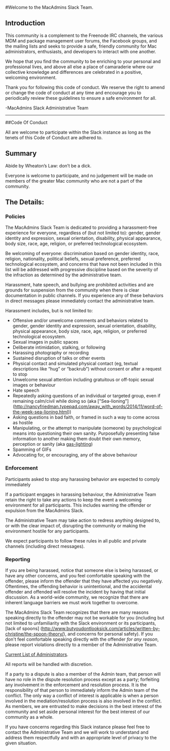 #Welcome to the MacAdmins Slack Team.

## Introduction
This community is a complement to the Freenode IRC channels, the various MDM and package management user forums, the Facebook groups, and the mailing lists and seeks to provide a safe, friendly community for Mac administrators, enthusiasts, and developers to interact with one another.

We hope that you find the community to be enriching to your personal and professional lives, and above all else a place of camaraderie where our collective knowledge and differences are celebrated in a positive, welcoming environment.

Thank you for following this code of conduct. We reserve the right to amend or change the code of conduct at any time and encourage you to periodically review these guidelines to ensure a safe environment for all.

-MacAdmins Slack Administrative Team 

---
##Code Of Conduct

All are welcome to participate within the Slack instance as long as the tenets of this Code of Conduct are adhered to.

## Summary


Abide by Wheaton’s Law: don’t be a dick.

Everyone is welcome to participate, and no judgement will be made on members of the greater Mac community who are not a part of the community.

## The Details:


### Policies

The MacAdmins Slack Team is dedicated to providing a harassment-free experience for everyone, regardless of (but not limited to): gender, gender identity and expression, sexual orientation, disability, physical appearance, body size, race, age, religion, or preferred technological ecosystem. 

Be welcoming of everyone: discrimination based on gender identity, race, religion, nationality, political beliefs, sexual preference, preferred technological ecosystem, and concerns that have not been included in this list will be addressed with progressive discipline based on the severity of the infraction as determined by the administrative team.

Harassment, hate speech,  and bullying are prohibited activities and are grounds for suspension from the community when there is clear documentation in public channels. If you experience any of these behaviors in direct messages please immediately contact the administrative team.

Harassment includes, but is not limited to:

* Offensive and/or unwelcome comments and behaviors related to gender, gender identity and expression, sexual orientation, disability, physical appearance, body size, race, age, religion, or preferred technological ecosystem.
* Sexual images in public spaces
* Deliberate intimidation, stalking, or following 
* Harassing photography or recording
* Sustained disruption of talks or other events
* Physical contact and simulated physical contact (eg, textual descriptions like “hug” or “backrub”) without consent or after a request to stop
* Unwelcome sexual attention including gratuitous or off-topic sexual images or behaviour
* Hate speech
* Repeatedly asking questions of an individual or targeted group, even if remaining calm/civil while doing so (aka ["Sea-lioning"] (http://nancyfriedman.typepad.com/away_with_words/2014/11/word-of-the-week-sea-lioning.html))
* Asking questions in bad faith, or framed in such a way to come across as hostile
* Manipulating, or the attempt to manipulate (someone) by psychological means into questioning their own sanity. Purposefully presenting false information to another making them doubt their own memory, perception or sanity (aka [gas-lighting](https://en.wikipedia.org/wiki/Gaslighting))
* Spamming of GIFs
* Advocating for, or encouraging, any of the above behaviour	


### Enforcement
Participants asked to stop any harassing behavior are expected to comply immediately

If a participant engages in harassing behaviour, the Administrative Team retain the right to take any actions to keep the event a welcoming environment for all participants. This includes warning the offender or expulsion from the MacAdmins Slack.

The Administrative Team may take action to redress anything designed to, or with the clear impact of, disrupting the community or making the environment hostile for any participants.

We expect participants to follow these rules in all public and private channels (including direct messages).

### Reporting

If you are being harassed, notice that someone else is being harassed, or have any other concerns, and you feel comfortable speaking with the offender, please inform the offender that they have affected you negatively. Oftentimes, the offending behavior is unintentional, and the accidental offender and offended will resolve the incident by having that initial discussion. As a world-wide community, we recognize that there are inherent language barriers we must work together to overcome.

The MacAdmins Slack Team recognizes that there are many reasons speaking directly to the offender may not be workable for you (including but not limited to unfamiliarity with the Slack environment or its participants, [lack of spoons] (http://www.butyoudontlooksick.com/articles/written-by-christine/the-spoon-theory/), and concerns for personal safety). If you don't feel comfortable speaking directly with the offender *for any reason*, please report violations directly to a member of the Administrative Team.

[Current List of Administrators](https://github.com/macadminsdotorg/slack-assets/blob/master/Admins).

All reports will be handled with discretion. 

If a party to a dispute is also a member of the Admin team, that person will have no role in the dispute resolution process except as a party; forfeiting any involvement in the enforcement and resolution process. It is the responsibility of that person to immediately inform the Admin team of the conflict. The only way a conflict of interest is applicable is when a person involved in the mediation/resolution process is also involved in the conflict. As members, we are entrusted to make decisions in the best interest of the community and set aside personal interest for the best interest of our community as a whole.

If you have concerns regarding this Slack instance please feel free to contact the Administrative Team and we will work to understand and address them respectfully and with an appropriate level of privacy to the given situation.


